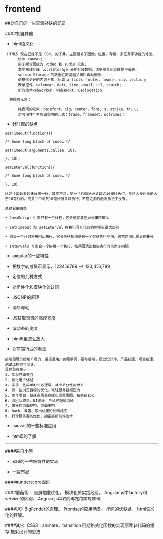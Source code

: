 # frontend


##对自己的一些查漏补缺的记录

####来自其他
* html语义化  
```
 HTML5 现在已经不是 SGML 的子集，主要是关于图像，位置，存储，多任务等功能的增加。
      绘画 canvas;
      用于媒介回放的 video 和 audio 元素;
      本地离线存储 localStorage 长期存储数据，浏览器关闭后数据不丢失;
      sessionStorage 的数据在浏览器关闭后自动删除;
      语意化更好的内容元素，比如 article、footer、header、nav、section;
      表单控件，calendar、date、time、email、url、search;
      新的技术webworker, websockt, Geolocation;

  移除的元素：

      纯表现的元素：basefont，big，center，font, s，strike，tt，u;
      对可用性产生负面影响的元素：frame，frameset，noframes；
```

* 计时器的缺点
```
setTimeout(function(){

/* Some long block of code… */

setTimeout(arguments.callee, 10);

}, 10);

setInterval(function(){

/* Some long block of code… */

}, 10);

这两个函数看起来效果一样，其实不然，第一个代码块总会延迟10毫秒执行，虽然大多时候是大于10毫秒的。而第二个每到10毫秒就尝试执行，不管之前的触发执行了没有。

总结起来四条

• JavaScript 引擎只有一个线程，它会迫使某些异步事件排队

• setTimeout 和 setInterval 在执行异步代码的时候有很大区别

• 假如一个计时器被阻止执行，它会等待知道遇到一个代码执行空隙，通常时间比预计的要长

• Intervals 可能会一个挨着一个执行，如果回调函数的执行时间大于间隔
```


* angular的一些特性  

* 把数字转成货币显示，123456789 --> 123,456,789

* 定位的几种方式

* 对组件化和模块化的认识

* JSONP的原理

* 清除浮动
* JS获取页面的高度宽度
* 滚动条的宽度
* html5里怎么放大

* 对前端行业的看法  
```
前端是展示给用户看的，最接近用户的程序员，要与后端，视觉设计师，产品经理，项目经理，测试工程师打交道。
具体职责在于:
1. 实现界面交互
2. 优化用户体验
3. 实现一些简单的业务逻辑，减少后台性能付出
4. 做一些浏览器端的优化，减轻服务器端压力
5. 参与项目，快速高质量完成实现效果图，精确到1px
6. 与团队成员，UI设计，产品经理的沟通
7. 做好的页面结构，页面重构
8. hack，兼容、写出优美的代码格式
9. 针对服务器的优化、拥抱最新前端技术
```
* canvas的一些标准应用  

* html5的了解  

---
####来自小黑
* ES6的一些新特性的实现  

* 一些布局  

#####underscore源码  


####蘑菇街：
首屏加载优化。
模块化的实践经验。
Angular.js中factory和service的区别。
Angular.js中双向绑定的实现原理。

####UC:
BigRender的原理。
Promise的应用场景。
闭包的优缺点。
html语义化的理解。

####其它:
CSS3：animate，transition
日期格式化函数的实现原理
js代码的缓存
框架设计的想法

